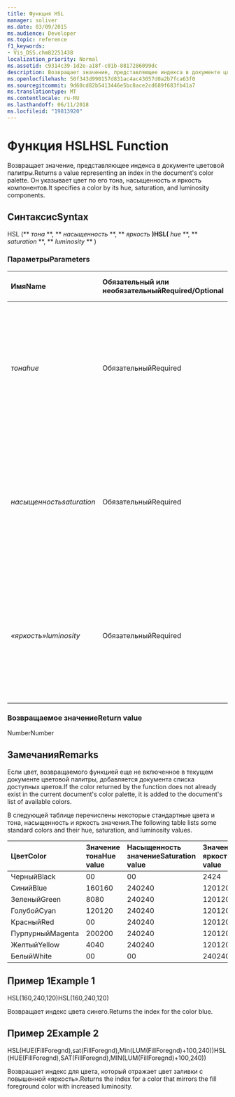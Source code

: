 ```yaml
---
title: Функция HSL
manager: soliver
ms.date: 03/09/2015
ms.audience: Developer
ms.topic: reference
f1_keywords:
- Vis_DSS.chm82251438
localization_priority: Normal
ms.assetid: c9314c39-1d2e-a18f-c01b-8817286099dc
description: Возвращает значение, представляющее индекса в документе цветовой палитры. Он указывает цвет по его тона, насыщенность и яркость компонентов.
ms.openlocfilehash: 50f343d990157d831ac4ac43057d0a2b7fca63f0
ms.sourcegitcommit: 9d60cd82b5413446e5bc8ace2cd689f683fb41a7
ms.translationtype: MT
ms.contentlocale: ru-RU
ms.lasthandoff: 06/11/2018
ms.locfileid: "19813920"
---
```

# <a name="hsl-function"></a><span data-ttu-id="7b2fc-104">Функция HSL</span><span class="sxs-lookup"><span data-stu-id="7b2fc-104">HSL Function</span></span>

<span data-ttu-id="7b2fc-105">Возвращает значение, представляющее индекса в документе цветовой палитры.</span><span class="sxs-lookup"><span data-stu-id="7b2fc-105">Returns a value representing an index in the document's color palette.</span></span> <span data-ttu-id="7b2fc-106">Он указывает цвет по его тона, насыщенность и яркость компонентов.</span><span class="sxs-lookup"><span data-stu-id="7b2fc-106">It specifies a color by its hue, saturation, and luminosity components.</span></span>
  
## <a name="syntax"></a><span data-ttu-id="7b2fc-107">Синтаксис</span><span class="sxs-lookup"><span data-stu-id="7b2fc-107">Syntax</span></span>

<span data-ttu-id="7b2fc-108">HSL (** *тона* **, ** *насыщенность* **, ** *яркость* **)</span><span class="sxs-lookup"><span data-stu-id="7b2fc-108">HSL(** *hue* **, ** *saturation* **, ** *luminosity* ** )</span></span> 
  
### <a name="parameters"></a><span data-ttu-id="7b2fc-109">Параметры</span><span class="sxs-lookup"><span data-stu-id="7b2fc-109">Parameters</span></span>

|<span data-ttu-id="7b2fc-110">**Имя**</span><span class="sxs-lookup"><span data-stu-id="7b2fc-110">**Name**</span></span>|<span data-ttu-id="7b2fc-111">**Обязательный или необязательный**</span><span class="sxs-lookup"><span data-stu-id="7b2fc-111">**Required/Optional**</span></span>|<span data-ttu-id="7b2fc-112">**Тип данных**</span><span class="sxs-lookup"><span data-stu-id="7b2fc-112">**Data Type**</span></span>|<span data-ttu-id="7b2fc-113">**Описание**</span><span class="sxs-lookup"><span data-stu-id="7b2fc-113">**Description**</span></span>|
|:-----|:-----|:-----|:-----|
| <span data-ttu-id="7b2fc-114">_тона_</span><span class="sxs-lookup"><span data-stu-id="7b2fc-114">_hue_</span></span> <br/> |<span data-ttu-id="7b2fc-115">Обязательный</span><span class="sxs-lookup"><span data-stu-id="7b2fc-115">Required</span></span>  <br/> |<span data-ttu-id="7b2fc-116">**Число**</span><span class="sxs-lookup"><span data-stu-id="7b2fc-116">**Number**</span></span> <br/> |<span data-ttu-id="7b2fc-117">Цветового тона, выраженное как число в диапазоне 0 для 239 включительно, или выражение, которое оценивается как такое число.</span><span class="sxs-lookup"><span data-stu-id="7b2fc-117">The color's hue, expressed as a number in the range 0 to 239, inclusive, or an expression that evaluates to such a number.</span></span>  <br/> |
| <span data-ttu-id="7b2fc-118">_насыщенность_</span><span class="sxs-lookup"><span data-stu-id="7b2fc-118">_saturation_</span></span> <br/> |<span data-ttu-id="7b2fc-119">Обязательный</span><span class="sxs-lookup"><span data-stu-id="7b2fc-119">Required</span></span>  <br/> |<span data-ttu-id="7b2fc-120">**Число**</span><span class="sxs-lookup"><span data-stu-id="7b2fc-120">**Number**</span></span> <br/> |<span data-ttu-id="7b2fc-121">Насыщенность цвета, выраженное как число в диапазоне от 0 до 240 включительно, или выражение, которое оценивается как такое число.</span><span class="sxs-lookup"><span data-stu-id="7b2fc-121">The color's saturation, expressed as a number in the range 0 to 240, inclusive, or an expression that evaluates to such a number.</span></span>  <br/> |
| <span data-ttu-id="7b2fc-122">_«яркость»_</span><span class="sxs-lookup"><span data-stu-id="7b2fc-122">_luminosity_</span></span> <br/> |<span data-ttu-id="7b2fc-123">Обязательный</span><span class="sxs-lookup"><span data-stu-id="7b2fc-123">Required</span></span>  <br/> |<span data-ttu-id="7b2fc-124">**Число**</span><span class="sxs-lookup"><span data-stu-id="7b2fc-124">**Number**</span></span> <br/> | <span data-ttu-id="7b2fc-125">Яркость цвета, выраженное как число в диапазоне от 0 до 240 включительно, или выражение, которое оценивается как такое число.</span><span class="sxs-lookup"><span data-stu-id="7b2fc-125">The color's luminosity, expressed as a number in the range 0 to 240, inclusive, or an expression that evaluates to such a number.</span></span>  <br/> |
   
### <a name="return-value"></a><span data-ttu-id="7b2fc-126">Возвращаемое значение</span><span class="sxs-lookup"><span data-stu-id="6">Return value</span></span>

<span data-ttu-id="7b2fc-127">Number</span><span class="sxs-lookup"><span data-stu-id="7b2fc-127">Number</span></span>
  
## <a name="remarks"></a><span data-ttu-id="7b2fc-128">Замечания</span><span class="sxs-lookup"><span data-stu-id="7b2fc-128">Remarks</span></span>

<span data-ttu-id="7b2fc-129">Если цвет, возвращаемого функцией еще не включенное в текущем документе цветовой палитры, добавляется документа списка доступных цветов.</span><span class="sxs-lookup"><span data-stu-id="7b2fc-129">If the color returned by the function does not already exist in the current document's color palette, it is added to the document's list of available colors.</span></span> 
  
<span data-ttu-id="7b2fc-130">В следующей таблице перечислены некоторые стандартные цвета и тона, насыщенность и яркость значения.</span><span class="sxs-lookup"><span data-stu-id="7b2fc-130">The following table lists some standard colors and their hue, saturation, and luminosity values.</span></span> 
  
|<span data-ttu-id="7b2fc-131">**Цвет**</span><span class="sxs-lookup"><span data-stu-id="7b2fc-131">**Color**</span></span>|<span data-ttu-id="7b2fc-132">**Значение тона**</span><span class="sxs-lookup"><span data-stu-id="7b2fc-132">**Hue value**</span></span>|<span data-ttu-id="7b2fc-133">**Насыщенность значение**</span><span class="sxs-lookup"><span data-stu-id="7b2fc-133">**Saturation value**</span></span>|<span data-ttu-id="7b2fc-134">**Значение яркости**</span><span class="sxs-lookup"><span data-stu-id="7b2fc-134">**Luminosity value**</span></span>|
|:-----|:-----|:-----|:-----|
|<span data-ttu-id="7b2fc-135">Черный</span><span class="sxs-lookup"><span data-stu-id="7b2fc-135">Black</span></span>  <br/> |<span data-ttu-id="7b2fc-136">0</span><span class="sxs-lookup"><span data-stu-id="7b2fc-136">0</span></span>  <br/> |<span data-ttu-id="7b2fc-137">0</span><span class="sxs-lookup"><span data-stu-id="7b2fc-137">0</span></span>  <br/> |<span data-ttu-id="7b2fc-138">24</span><span class="sxs-lookup"><span data-stu-id="7b2fc-138">24</span></span>  <br/> |
|<span data-ttu-id="7b2fc-139">Синий</span><span class="sxs-lookup"><span data-stu-id="7b2fc-139">Blue</span></span>  <br/> |<span data-ttu-id="7b2fc-140">160</span><span class="sxs-lookup"><span data-stu-id="7b2fc-140">160</span></span>  <br/> |<span data-ttu-id="7b2fc-141">240</span><span class="sxs-lookup"><span data-stu-id="7b2fc-141">240</span></span>  <br/> |<span data-ttu-id="7b2fc-142">120</span><span class="sxs-lookup"><span data-stu-id="7b2fc-142">120</span></span>  <br/> |
|<span data-ttu-id="7b2fc-143">Зеленый</span><span class="sxs-lookup"><span data-stu-id="7b2fc-143">Green</span></span>  <br/> |<span data-ttu-id="7b2fc-144">80</span><span class="sxs-lookup"><span data-stu-id="7b2fc-144">80</span></span>  <br/> |<span data-ttu-id="7b2fc-145">240</span><span class="sxs-lookup"><span data-stu-id="7b2fc-145">240</span></span>  <br/> |<span data-ttu-id="7b2fc-146">120</span><span class="sxs-lookup"><span data-stu-id="7b2fc-146">120</span></span>  <br/> |
|<span data-ttu-id="7b2fc-147">Голубой</span><span class="sxs-lookup"><span data-stu-id="7b2fc-147">Cyan</span></span>  <br/> |<span data-ttu-id="7b2fc-148">120</span><span class="sxs-lookup"><span data-stu-id="7b2fc-148">120</span></span>  <br/> |<span data-ttu-id="7b2fc-149">240</span><span class="sxs-lookup"><span data-stu-id="7b2fc-149">240</span></span>  <br/> |<span data-ttu-id="7b2fc-150">120</span><span class="sxs-lookup"><span data-stu-id="7b2fc-150">120</span></span>  <br/> |
|<span data-ttu-id="7b2fc-151">Красный</span><span class="sxs-lookup"><span data-stu-id="7b2fc-151">Red</span></span>  <br/> |<span data-ttu-id="7b2fc-152">0</span><span class="sxs-lookup"><span data-stu-id="7b2fc-152">0</span></span>  <br/> |<span data-ttu-id="7b2fc-153">240</span><span class="sxs-lookup"><span data-stu-id="7b2fc-153">240</span></span>  <br/> |<span data-ttu-id="7b2fc-154">120</span><span class="sxs-lookup"><span data-stu-id="7b2fc-154">120</span></span>  <br/> |
|<span data-ttu-id="7b2fc-155">Пурпурный</span><span class="sxs-lookup"><span data-stu-id="7b2fc-155">Magenta</span></span>  <br/> |<span data-ttu-id="7b2fc-156">200</span><span class="sxs-lookup"><span data-stu-id="7b2fc-156">200</span></span>  <br/> |<span data-ttu-id="7b2fc-157">240</span><span class="sxs-lookup"><span data-stu-id="7b2fc-157">240</span></span>  <br/> |<span data-ttu-id="7b2fc-158">120</span><span class="sxs-lookup"><span data-stu-id="7b2fc-158">120</span></span>  <br/> |
|<span data-ttu-id="7b2fc-159">Желтый</span><span class="sxs-lookup"><span data-stu-id="7b2fc-159">Yellow</span></span>  <br/> |<span data-ttu-id="7b2fc-160">40</span><span class="sxs-lookup"><span data-stu-id="7b2fc-160">40</span></span>  <br/> |<span data-ttu-id="7b2fc-161">240</span><span class="sxs-lookup"><span data-stu-id="7b2fc-161">240</span></span>  <br/> |<span data-ttu-id="7b2fc-162">120</span><span class="sxs-lookup"><span data-stu-id="7b2fc-162">120</span></span>  <br/> |
|<span data-ttu-id="7b2fc-163">Белый</span><span class="sxs-lookup"><span data-stu-id="7b2fc-163">White</span></span>  <br/> |<span data-ttu-id="7b2fc-164">0</span><span class="sxs-lookup"><span data-stu-id="7b2fc-164">0</span></span>  <br/> |<span data-ttu-id="7b2fc-165">0</span><span class="sxs-lookup"><span data-stu-id="7b2fc-165">0</span></span>  <br/> |<span data-ttu-id="7b2fc-166">240</span><span class="sxs-lookup"><span data-stu-id="7b2fc-166">240</span></span>  <br/> |
   
## <a name="example-1"></a><span data-ttu-id="7b2fc-167">Пример 1</span><span class="sxs-lookup"><span data-stu-id="7b2fc-167">Example 1</span></span>

<span data-ttu-id="7b2fc-168">HSL(160,240,120)</span><span class="sxs-lookup"><span data-stu-id="7b2fc-168">HSL(160,240,120)</span></span>
  
<span data-ttu-id="7b2fc-169">Возвращает индекс цвета синего.</span><span class="sxs-lookup"><span data-stu-id="7b2fc-169">Returns the index for the color blue.</span></span>
  
## <a name="example-2"></a><span data-ttu-id="7b2fc-170">Пример 2</span><span class="sxs-lookup"><span data-stu-id="7b2fc-170">Example 2</span></span>

<span data-ttu-id="7b2fc-171">HSL(HUE(FillForegnd),sat(FillForegnd),Min(LUM(FillForegnd)+100,240))</span><span class="sxs-lookup"><span data-stu-id="7b2fc-171">HSL(HUE(FillForegnd),SAT(FillForegnd),MIN(LUM(FillForegnd)+100,240))</span></span>
  
<span data-ttu-id="7b2fc-172">Возвращает индекс для цвета, который отражает цвет заливки с повышенной «яркость».</span><span class="sxs-lookup"><span data-stu-id="7b2fc-172">Returns the index for a color that mirrors the fill foreground color with increased luminosity.</span></span>
  

